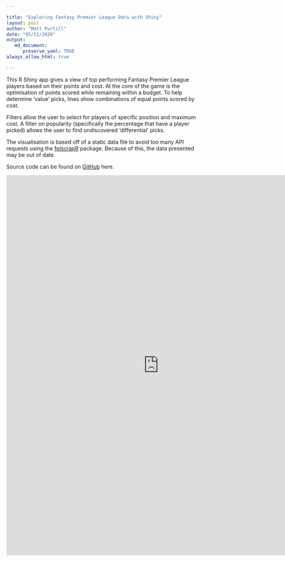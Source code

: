 ```yaml
---

title: "Exploring Fantasy Premier League Data with Shiny"
layout: post
author: "Matt Purtill"
date: "05/11/2020"
output:
   md_document:
      preserve_yaml: TRUE
always_allow_html: true

---
```


This R Shiny app gives a view of top performing Fantasy Premier League
players based on their points and cost. At the core of the game is the
optimisation of points scored while remaining within a budget. To help
determine ‘value’ picks, lines show combinations of equal points scored
by cost.

Filters allow the user to select for players of specific position and
maximum cost. A filter on popularity (specifically the percentage that
have a player picked) allows the user to find undiscovered
‘differential’ picks.

The visualisation is based off of a static data file to avoid too many
API requests using the
[fplscrapR](https://wiscostret.github.io/fplscrapR/) package. Because of
this, the data presented may be out of date.

Source code can be found on
[GitHub](https://github.com/purtill/soccer/tree/master/fpl.player.chart)
here.

<iframe width="800" height="1000" scrolling="no" frameborder="no" src="https://purtill.shinyapps.io/fpl_player_chart/">
</iframe>
